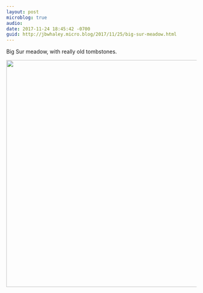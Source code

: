 ```yaml
---
layout: post
microblog: true
audio: 
date: 2017-11-24 18:45:42 -0700
guid: http://jbwhaley.micro.blog/2017/11/25/big-sur-meadow.html
---
```

Big Sur meadow, with really old tombstones.

<img src="http://www.jarrodwhaley.com/uploads/2017/9f87187b81.jpg" width="600" height="600" />
